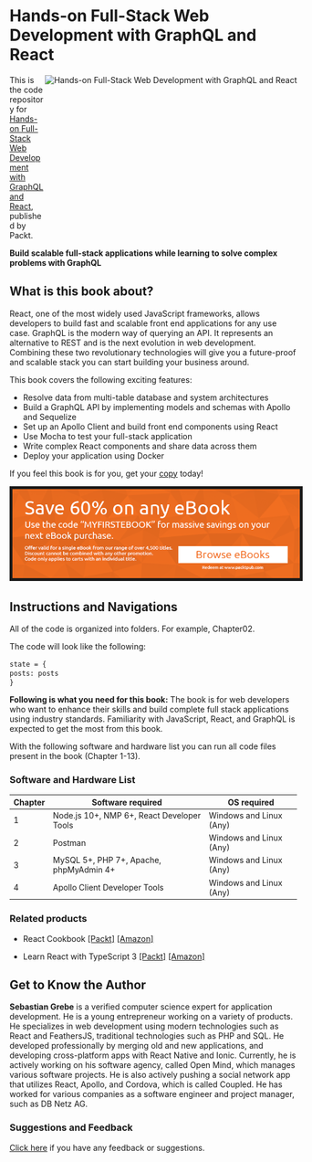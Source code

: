 # Hands-on Full-Stack Web Development with GraphQL and React

<a href="https://www.packtpub.com/web-development/hands-full-stack-web-development-graphql-and-react?utm_source=github&utm_medium=repository&utm_campaign=9781789134520 "><img src="https://d1ldz4te4covpm.cloudfront.net/sites/default/files/imagecache/ppv4_main_book_cover/B10514_MockupCover.png" alt="Hands-on Full-Stack Web Development with GraphQL and React" height="256px" align="right"></a>

This is the code repository for [Hands-on Full-Stack Web Development with GraphQL and React](https://www.packtpub.com/web-development/hands-full-stack-web-development-graphql-and-react?utm_source=github&utm_medium=repository&utm_campaign=9781789134520 ), published by Packt.

**Build scalable full-stack applications while learning to solve complex problems with GraphQL**

## What is this book about?
React, one of the most widely used JavaScript frameworks, allows developers to build fast and scalable front end applications for any use case. GraphQL is the modern way of querying an API. It represents an alternative to REST and is the next evolution in web development. Combining these two revolutionary technologies will give you a future-proof and scalable stack you can start building your business around.

This book covers the following exciting features:
* Resolve data from multi-table database and system architectures 
* Build a GraphQL API by implementing models and schemas with Apollo and Sequelize 
* Set up an Apollo Client and build front end components using React 
* Use Mocha to test your full-stack application 
* Write complex React components and share data across them 
* Deploy your application using Docker 

If you feel this book is for you, get your [copy](https://www.amazon.com/dp/1789134528) today!

<a href="https://www.packtpub.com/?utm_source=github&utm_medium=banner&utm_campaign=GitHubBanner"><img src="https://raw.githubusercontent.com/PacktPublishing/GitHub/master/GitHub.png" 
alt="https://www.packtpub.com/" border="5" /></a>

## Instructions and Navigations
All of the code is organized into folders. For example, Chapter02.

The code will look like the following:
```
state = {
posts: posts
}
```

**Following is what you need for this book:**
The book is for web developers who want to enhance their skills and build complete full stack applications using industry standards. Familiarity with JavaScript, React, and GraphQL is expected to get the most from this book.

With the following software and hardware list you can run all code files present in the book (Chapter 1-13).
### Software and Hardware List
| Chapter | Software required | OS required |
| -------- | ------------------------------------ | ----------------------------------- |
| 1 | Node.js 10+, NMP 6+, React Developer Tools | Windows and Linux (Any) |
| 2 | Postman | Windows and Linux (Any) |
| 3 | MySQL 5+, PHP 7+, Apache, phpMyAdmin 4+ | Windows and Linux (Any) |
| 4 | Apollo Client Developer Tools | Windows and Linux (Any) |


### Related products
* React Cookbook [[Packt]](https://www.packtpub.com/web-development/react-cookbook?utm_source=github&utm_medium=repository&utm_campaign=9781783980727 ) [[Amazon]](https://www.amazon.com/dp/1783980729)

* Learn React with TypeScript 3 [[Packt]](https://www.packtpub.com/web-development/learn-react-typescript-3?utm_source=github&utm_medium=repository&utm_campaign=9781789610253 ) [[Amazon]](https://www.amazon.com/dp/1789610257)


## Get to Know the Author
**Sebastian Grebe**
is a verified computer science expert for application development. He is a young entrepreneur working on a variety of products. He specializes in web development using modern technologies such as React and FeathersJS, traditional technologies such as PHP and SQL. He developed professionally by merging old and new applications, and developing cross-platform apps with React Native and Ionic.
Currently, he is actively working on his software agency, called Open Mind, which manages various software projects. He is also actively pushing a social network app that utilizes React, Apollo, and Cordova, which is called Coupled. He has worked for various companies as a software engineer and project manager, such as DB Netz AG.




### Suggestions and Feedback
[Click here](https://docs.google.com/forms/d/e/1FAIpQLSdy7dATC6QmEL81FIUuymZ0Wy9vH1jHkvpY57OiMeKGqib_Ow/viewform) if you have any feedback or suggestions.


